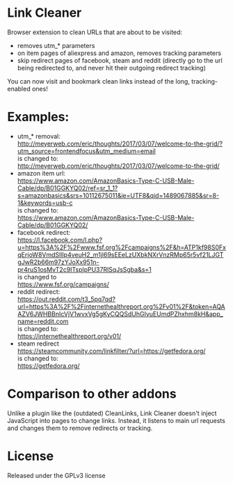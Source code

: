 # Link Cleaner
Browser extension to clean URLs that are about to be visited:
- removes utm_* parameters
- on item pages of aliexpress and amazon, removes tracking parameters
- skip redirect pages of facebook, steam and reddit (directly go to the url
being redirected to, and never hit their outgoing redirect tracking)

You can now visit and bookmark clean links instead of the long,
tracking-enabled ones!

# Examples:
- utm_* removal:  
    http://meyerweb.com/eric/thoughts/2017/03/07/welcome-to-the-grid/?utm_source=frontendfocus&utm_medium=email  
  is changed to:  
    http://meyerweb.com/eric/thoughts/2017/03/07/welcome-to-the-grid/
- amazon item url:  
    https://www.amazon.com/AmazonBasics-Type-C-USB-Male-Cable/dp/B01GGKYQ02/ref=sr_1_1?s=amazonbasics&srs=10112675011&ie=UTF8&qid=1489067885&sr=8-1&keywords=usb-c  
  is changed to:  
    https://www.amazon.com/AmazonBasics-Type-C-USB-Male-Cable/dp/B01GGKYQ02/
- facebook redirect:  
    https://l.facebook.com/l.php?u=https%3A%2F%2Fwww.fsf.org%2Fcampaigns%2F&h=ATP1kf98S0FxqErjoW8VmdSllIp4veuH2_m1jl69sEEeLzUXbkNXrVnzRMp65r5vf21LJGTgJwR2b66m97zYJoXx951n-pr4ruS1osMvT2c9ITsplpPU37RlSqJsSgba&s=1  
  is changed to  
    https://www.fsf.org/campaigns/
- reddit redirect:  
    https://out.reddit.com/t3_5pq7qd?url=https%3A%2F%2Finternethealthreport.org%2Fv01%2F&token=AQAAZV6JWHBBnIcVjV1wvxVg5gKyCQQSdUhGIvuEUmdPZhxhm8kH&app_name=reddit.com  
  is changed to:  
    https://internethealthreport.org/v01/
- steam redirect  
    https://steamcommunity.com/linkfilter/?url=https://getfedora.org/  
  is changed to:  
    https://getfedora.org/

# Comparison to other addons
Unlike a plugin like the (outdated) CleanLinks, Link Cleaner doesn't inject
JavaScript into pages to change links.
Instead, it listens to main url requests and changes them to remove redirects
or tracking.

# License
Released under the GPLv3 license
